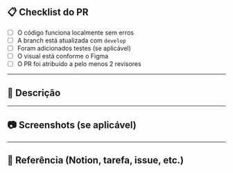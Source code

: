 ## 📋 Checklist do PR

- [ ] O código funciona localmente sem erros
- [ ] A branch está atualizada com `develop`
- [ ] Foram adicionados testes (se aplicável)
- [ ] O visual está conforme o Figma
- [ ] O PR foi atribuído a pelo menos 2 revisores

---

## 📝 Descrição

<!-- Descreva brevemente o que foi feito no PR.-->

---

## 📷 Screenshots (se aplicável)

---

## 🧭 Referência (Notion, tarefa, issue, etc.)

